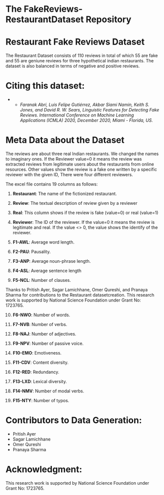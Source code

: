 # The FakeReviews-RestaurantDataset Repository
# Restaurant Fake Reviews Dataset
The Restaurant Dataset consists of 110 reviews in total of which 55 are fake and 55 are geniune reviews for three hypothetical indian restaurants. The dataset is also balanced in terms of negative and positive reviews. 

# Citing this dataset:

* * *Faranak Abri, Luis Felipe Gutiérrez, Akbar Siami Namin, Keith S. Jones, and David R. W. Sears, Linguistic Features for Detecting Fake Reviews. International Conference on Machine Learning Applications (ICMLA) 2020, December 2020, Miami - Florida, US.*


# Meta Data about the Dataset

The reviews are about three real Indian restaurants. We changed the names to imaginary ones.
If the Reviewer value=0 it means the review was extracted reviews from legitimate users about the restaurants from online resources. Other values show the review is a fake one written by a specific reviewer with the given ID, There were four different reviewers.

The excel file contains 19 columns as follows:

1. **Restaurant**: The name of the fictionized restaurant. 

2. **Review**: The textual description of review given by a reviewer

3. **Real**: This column shows if the review is fake (value=0) or real (value=1)

4. **Reviewer**: The ID of the reviewer. If the value=0 it means the review is legitimate and real. If the value <> 0, the value shows the identify of the reviewer.

5. **F1-AWL**: Average word length.

6. **F2-PAU**: Pausality.

7. **F3-ANP**: Average noun-phrase length.

8. **F4-ASL**: Average sentence length

9. **F5-NCL**: Number of clauses.


Thanks to Pritish Ayer, Sagar Lamichhane, Omer Qureshi, and Pranaya Sharma for contributions to the Restaurant datasetcreation. This research work is supported by National Science Foundation under Grant No: 1723765.

10. **F6-NWO**: Number of words.

11. **F7-NVB**: Number of verbs.

12. **F8-NAJ**: Number of adjectives.

13. **F9-NPV**: Number of passive voice.

14. **F10-EMO**: Emotiveness.

15. **F11-CDV**: Content diversity.

16. **F12-RED**: Redundancy.

17. **F13-LXD**: Lexical diversity.

18. **F14-NMV**: Number of modal verbs.

19. **F15-NTY**: Number of typos.



# Contributors to Data Generation:

* Pritish Ayer
* Sagar Lamichhane
* Omer Qureshi
* Pranaya Sharma

# Acknowledgment:

This research work is supported by National Science Foundation under Grant No: 1723765.
